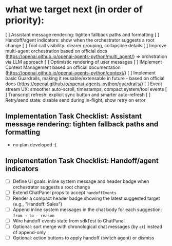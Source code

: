 # what we target next (in order of priority):

[ ] Assistant message rendering: tighten fallback paths and formatting 
[ ] Handoff/agent indicators: show when the orchestrator suggests a root change
[ ] Tool call visibility: clearer grouping, collapsible details 
[ ] Improve multi-agent orchestration based on official docs (https://openai.github.io/openai-agents-python/multi_agent/) => orchstration via LLM approach
[ ] Optimistic rendering of user messages
[ ] IMplement Context Management based on official documentation (https://openai.github.io/openai-agents-python/context/)
[ ] Implement basic Guardrails, making it reusable/extensable in future - based on official docs (https://openai.github.io/openai-agents-python/guardrails/)
[ ] Event stream UX: smoother auto-scroll, timestamps, compact system/tool events 
[ ] Transcript refresh: explicit sync button and smarter auto-refresh 
[ ] Retry/send state: disable send during in-flight, show retry on error

## Implementation Task Checklist: Assistant message rendering: tighten fallback paths and formatting

- no plan developed :(

## Implementation Task Checklist: Handoff/agent indicators

- [ ] Define UI goals: inline system message and header badge when orchestrator
      suggests a root change
- [ ] Extend ChatPanel props to accept `handoffEvents`
- [ ] Render a compact header badge showing the latest suggested target (e.g.,
      "Handoff: Sales")
- [ ] Append inline system messages in the chat body for each suggestion:
      `from → to — reason`
- [ ] Wire handoff events state from sdkTest to ChatPanel
- [ ] Optional: sort merge with chronological chat messages (by `at`) instead of
      append-only
- [ ] Optional: action buttons to apply handoff (switch agent) or dismiss
